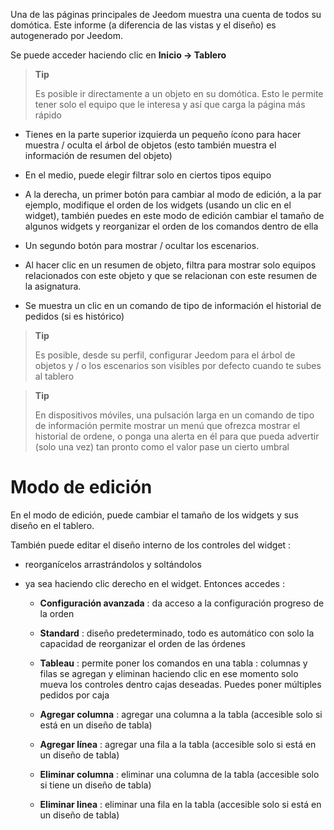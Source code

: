 Una de las páginas principales de Jeedom muestra una cuenta de todos
su domótica. Este informe (a diferencia de las vistas y el diseño) es
autogenerado por Jeedom.

Se puede acceder haciendo clic en **Inicio → Tablero**

> **Tip**
>
> Es posible ir directamente a un objeto en su domótica.
> Esto le permite tener solo el equipo que le interesa y
> así que carga la página más rápido

-   Tienes en la parte superior izquierda un pequeño ícono para hacer
    muestra / oculta el árbol de objetos (esto también muestra el
    información de resumen del objeto)

-   En el medio, puede elegir filtrar solo en ciertos tipos
    equipo

-   A la derecha, un primer botón para cambiar al modo de edición, a la par
    ejemplo, modifique el orden de los widgets (usando un clic
    en el widget), también puedes en este modo de edición
    cambiar el tamaño de algunos widgets y reorganizar el orden de los comandos
    dentro de ella

-   Un segundo botón para mostrar / ocultar los escenarios.

-   Al hacer clic en un resumen de objeto, filtra para mostrar solo
    equipos relacionados con este objeto y que se relacionan con este
    resumen de la asignatura.

-   Se muestra un clic en un comando de tipo de información
    el historial de pedidos (si es histórico)

> **Tip**
>
> Es posible, desde su perfil, configurar Jeedom para
> el árbol de objetos y / o los escenarios son visibles por defecto
> cuando te subes al tablero

> **Tip**
>
> En dispositivos móviles, una pulsación larga en un comando de tipo de información permite
> mostrar un menú que ofrezca mostrar el historial de
> ordene, o ponga una alerta en él para que pueda
> advertir (solo una vez) tan pronto como el valor pase un cierto umbral

Modo de edición 
============

En el modo de edición, puede cambiar el tamaño de los widgets y sus
diseño en el tablero.

También puede editar el diseño interno de los controles del widget
:

-   reorganícelos arrastrándolos y soltándolos

-   ya sea haciendo clic derecho en el widget. Entonces accedes :

    -   **Configuración avanzada** : da acceso a la configuración
        progreso de la orden

    -   **Standard** : diseño predeterminado, todo es automático
        con solo la capacidad de reorganizar el orden de las órdenes

    -   **Tableau** : permite poner los comandos en una tabla :
        columnas y filas se agregan y eliminan haciendo clic
        en ese momento solo mueva los controles dentro
        cajas deseadas. Puedes poner múltiples pedidos por caja

    -   **Agregar columna** : agregar una columna a la tabla (accesible
        solo si está en un diseño de tabla)

    -   **Agregar línea** : agregar una fila a la tabla (accesible
        solo si está en un diseño de tabla)

    -   **Eliminar columna** : eliminar una columna de la tabla
        (accesible solo si tiene un diseño de tabla)

    -   **Eliminar linea** : eliminar una fila en la tabla (accesible
        solo si está en un diseño de tabla)


